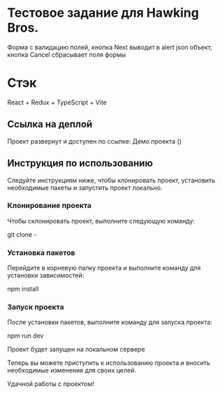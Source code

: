 
# Тестовое задание для Hawking Bros.

Форма с валидацию полей, кнопка Next выводит в alert json объект, кнопка Cancel сбрасывает поля формы

# Стэк

React + Redux + TypeScript + Vite

## Ссылка на деплой

Проект развернут и доступен по ссылке: Демо проекта ()

## Инструкция по использованию

Следуйте инструкциям ниже, чтобы клонировать проект, установить необходимые пакеты и запустить проект локально.

### Клонирование проекта

Чтобы склонировать проект, выполните следующую команду:

git clone -

### Установка пакетов

Перейдите в корневую папку проекта и выполните команду для установки зависимостей:

npm install

### Запуск проекта

После установки пакетов, выполните команду для запуска проекта:

npm run dev

Проект будет запущен на локальном сервере

Теперь вы можете приступить к использованию проекта и вносить необходимые изменения для своих целей.

Удачной работы с проектом!
